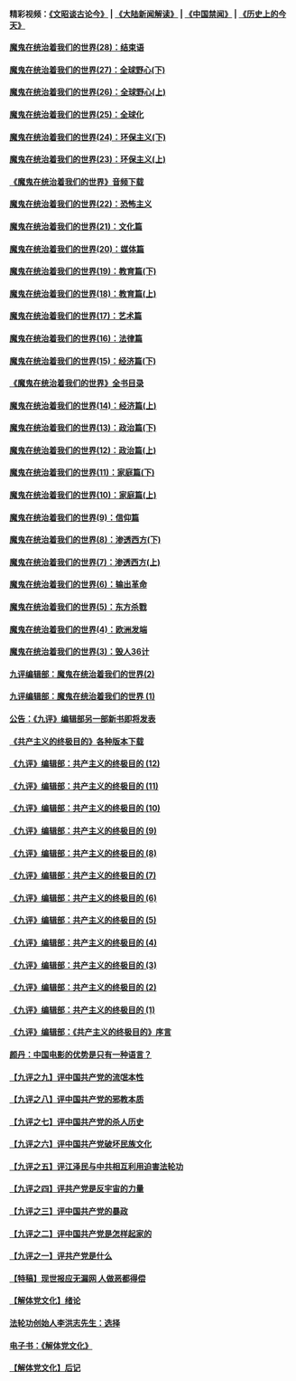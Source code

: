 #### 精彩视频：[《文昭谈古论今》](https://github.com/gfw-breaker/wenzhao) | [《大陆新闻解读》](https://github.com/gfw-breaker/ntdtv-comedy) | [《中国禁闻》](https://github.com/gfw-breaker/ntdtv-news) | [《历史上的今天》](https://github.com/gfw-breaker/today-in-history) 

#### [魔鬼在统治着我们的世界(28)：结束语](../pages/nsc422/n10936246.md?t=01301830) 

#### [魔鬼在统治着我们的世界(27)：全球野心(下)](../pages/nsc422/n10928319.md?t=01301830) 

#### [魔鬼在统治着我们的世界(26)：全球野心(上)](../pages/nsc422/n10900318.md?t=01301830) 

#### [魔鬼在统治着我们的世界(25)：全球化](../pages/nsc422/n10788205.md?t=01301830) 

#### [魔鬼在统治着我们的世界(24)：环保主义(下)](../pages/nsc422/n10695307.md?t=01301830) 

#### [魔鬼在统治着我们的世界(23)：环保主义(上)](../pages/nsc422/n10688613.md?t=01301830) 

#### [《魔鬼在统治着我们的世界》音频下载](../pages/nsc422/n10635553.md?t=01301830) 

#### [魔鬼在统治着我们的世界(22)：恐怖主义](../pages/nsc422/n10614727.md?t=01301830) 

#### [魔鬼在统治着我们的世界(21)：文化篇](../pages/nsc422/n10597706.md?t=01301830) 

#### [魔鬼在统治着我们的世界(20)：媒体篇](../pages/nsc422/n10586579.md?t=01301830) 

#### [魔鬼在统治着我们的世界(19)：教育篇(下)](../pages/nsc422/n10564808.md?t=01301830) 

#### [魔鬼在统治着我们的世界(18)：教育篇(上)](../pages/nsc422/n10526970.md?t=01301830) 

#### [魔鬼在统治着我们的世界(17)：艺术篇](../pages/nsc422/n10499093.md?t=01301830) 

#### [魔鬼在统治着我们的世界(16)：法律篇](../pages/nsc422/n10485969.md?t=01301830) 

#### [魔鬼在统治着我们的世界(15)：经济篇(下)](../pages/nsc422/n10469975.md?t=01301830) 

#### [《魔鬼在统治着我们的世界》全书目录](../pages/nsc422/n10464261.md?t=01301830) 

#### [魔鬼在统治着我们的世界(14)：经济篇(上)](../pages/nsc422/n10457370.md?t=01301830) 

#### [魔鬼在统治着我们的世界(13)：政治篇(下)](../pages/nsc422/n10448270.md?t=01301830) 

#### [魔鬼在统治着我们的世界(12)：政治篇(上)](../pages/nsc422/n10444576.md?t=01301830) 

#### [魔鬼在统治着我们的世界(11)：家庭篇(下)](../pages/nsc422/n10440961.md?t=01301830) 

#### [魔鬼在统治着我们的世界(10)：家庭篇(上)](../pages/nsc422/n10435448.md?t=01301830) 

#### [魔鬼在统治着我们的世界(9)：信仰篇](../pages/nsc422/n10432159.md?t=01301830) 

#### [魔鬼在统治着我们的世界(8)：渗透西方(下)](../pages/nsc422/n10429603.md?t=01301830) 

#### [魔鬼在统治着我们的世界(7)：渗透西方(上)](../pages/nsc422/n10426013.md?t=01301830) 

#### [魔鬼在统治着我们的世界(6)：输出革命](../pages/nsc422/n10421536.md?t=01301830) 

#### [魔鬼在统治着我们的世界(5)：东方杀戮](../pages/nsc422/n10417707.md?t=01301830) 

#### [魔鬼在统治着我们的世界(4)：欧洲发端](../pages/nsc422/n10414890.md?t=01301830) 

#### [魔鬼在统治着我们的世界(3)：毁人36计](../pages/nsc422/n10411583.md?t=01301830) 

#### [九评编辑部：魔鬼在统治着我们的世界(2)](../pages/nsc422/n10410036.md?t=01301830) 

#### [九评编辑部：魔鬼在统治着我们的世界 (1)](../pages/nsc422/n10406825.md?t=01301830) 

#### [公告：《九评》编辑部另一部新书即将发表](../pages/nsc422/n10405104.md?t=01301830) 

#### [《共产主义的终极目的》各种版本下载](../pages/nsc422/n10022138.md?t=01301830) 

#### [《九评》编辑部：共产主义的终极目的 (12)](../pages/nsc422/n9933272.md?t=01301830) 

#### [《九评》编辑部：共产主义的终极目的 (11)](../pages/nsc422/n9924973.md?t=01301830) 

#### [《九评》编辑部：共产主义的终极目的 (10)](../pages/nsc422/n9920883.md?t=01301830) 

#### [《九评》编辑部：共产主义的终极目的 (9)](../pages/nsc422/n9916363.md?t=01301830) 

#### [《九评》编辑部：共产主义的终极目的 (8)](../pages/nsc422/n9912488.md?t=01301830) 

#### [《九评》编辑部：共产主义的终极目的 (7)](../pages/nsc422/n9901176.md?t=01301830) 

#### [《九评》编辑部：共产主义的终极目的 (6)](../pages/nsc422/n9899359.md?t=01301830) 

#### [《九评》编辑部：共产主义的终极目的 (5)](../pages/nsc422/n9893174.md?t=01301830) 

#### [《九评》编辑部：共产主义的终极目的 (4)](../pages/nsc422/n9891246.md?t=01301830) 

#### [《九评》编辑部：共产主义的终极目的 (3)](../pages/nsc422/n9879879.md?t=01301830) 

#### [《九评》编辑部：共产主义的终极目的 (2)](../pages/nsc422/n9876205.md?t=01301830) 

#### [《九评》编辑部：共产主义的终极目的 (1)](../pages/nsc422/n9865857.md?t=01301830) 

#### [《九评》编辑部：《共产主义的终极目的》序言](../pages/nsc422/n9862666.md?t=01301830) 

#### [颜丹：中国电影的优势是只有一种语言？](../pages/nsc422/n9583062.md?t=01301830) 

#### [【九评之九】评中国共产党的流氓本性](../pages/nsc422/n737542.md?t=01301830) 

#### [【九评之八】评中国共产党的邪教本质](../pages/nsc422/n735942.md?t=01301830) 

#### [【九评之七】评中国共产党的杀人历史](../pages/nsc422/n733806.md?t=01301830) 

#### [【九评之六】评中国共产党破坏民族文化](../pages/nsc422/n731667.md?t=01301830) 

#### [【九评之五】评江泽民与中共相互利用迫害法轮功](../pages/nsc422/n730058.md?t=01301830) 

#### [【九评之四】评共产党是反宇宙的力量](../pages/nsc422/n727814.md?t=01301830) 

#### [【九评之三】评中国共产党的暴政](../pages/nsc422/n725597.md?t=01301830) 

#### [【九评之二】评中国共产党是怎样起家的](../pages/nsc422/n723946.md?t=01301830) 

#### [【九评之一】评共产党是什么](../pages/nsc422/n722529.md?t=01301830) 

#### [【特稿】现世报应无漏网 人做恶都得偿](../pages/nsc422/n4215167.md?t=01301830) 

#### [【解体党文化】绪论](../pages/nsc422/n1449356.md?t=01301830) 

#### [法轮功创始人李洪志先生：选择](../pages/nsc422/n3580738.md?t=01301830) 

#### [电子书：《解体党文化》](../pages/nsc422/n1573484.md?t=01301830) 

#### [【解体党文化】后记](../pages/nsc422/n1531999.md?t=01301830) 

